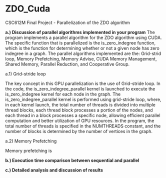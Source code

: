 # ZDO_Cuda
CSC612M Final Project - Parallelization of the ZDO algorithm

**a.) Discussion of parallel algorithms implemented in your program**
The program implements a parallel algorithm for the ZDO algorithm using CUDA. The specific function that is parallelized is the is_zero_indegree function, which is the function for determining whether or not a given node has zero indegree in a graph. The parallel algorithms implemented are the: Grid-strid loop, Memory Prefetching, Memory Advise, CUDA Memory Management, Shared Memory, Parallel Reduction, and Cooperative Group.

  a.1) Grid-stride loop

  The key concept in this GPU parallelization is the use of Grid-stride loop. In the code, the is_zero_indegree_parallel kernel is launched to execute the is_zero_indegree kernel for each node in the graph. The is_zero_indegree_parallel kernel is performed using grid-stride loop, where, in each kernel launch, the total number of threads is divided into multiple thread blocks, each thread block processes a portion of the nodes, and each thread in a block processes a specific node, allowing efficient parallel computation and better utilization of GPU resources. In the program, the total number of threads is specified in the NUMTHREADS constant, and the number of blocks is determined by the number of vertices in the graph. 

  a.2) Memory Prefetching

  Memory prefetching is 

**b.) Execution time comparison between sequential and parallel**


**c.) Detailed analysis and discussion of results**

